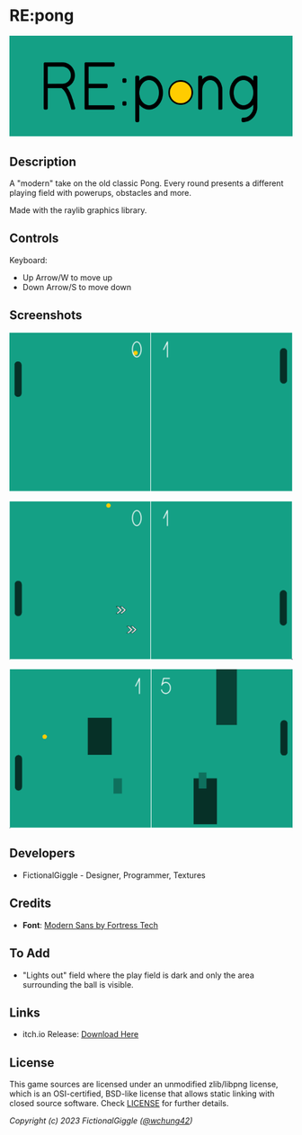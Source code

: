 # RE:pong

![RE:pong](screenshots/title.png "RE:pong")

## Description

A "modern" take on the old classic Pong. Every round presents a different playing field with powerups, obstacles and more. 

Made with the raylib graphics library.

## Controls

Keyboard:
 - Up Arrow/W to move up
 - Down Arrow/S to move down

## Screenshots

![Gameplay 1](screenshots/game-001.png  "Normal Field")

![Gameplay 2](screenshots/game-002.png  "Powerup Field")

![Gameplay 3](screenshots/game-003.png  "Obstacle Field")

## Developers

 - FictionalGiggle - Designer, Programmer, Textures

## Credits

 - **Font**: [Modern Sans by Fortress Tech](https://www.dafont.com/font-comment.php?file=modern_sans)

## To Add

 - "Lights out" field where the play field is dark and only the area surrounding the ball is visible.

## Links

 - itch.io Release: [Download Here](#)

## License

This game sources are licensed under an unmodified zlib/libpng license, which is an OSI-certified, BSD-like license that allows static linking with closed source software. Check [LICENSE](LICENSE) for further details.

*Copyright (c) 2023 FictionalGiggle ([@wchung42](https://www.github.com/wchung42))*
